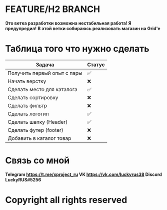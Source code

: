 # FEATURE/H2 BRANCH

**Это ветка разработки возможна нестабильная работа! Я предупредил!**
**В этой ветки собираюсь реализовать магазин на Grid'e**

# Таблица того что нужно сделать

| Задача                      | Статус             |
|-----------------------------|--------------------|
| Получить первый опыт с пары | :white_check_mark: |
| Начать верстку              | :x:                |
| Сделать место для каталога  | :white_check_mark: |
| Сделать сортировку          | :x:                |
| Сделать фильтр              | :x:                |
| Сделать  логотип            | :white_check_mark: |
| Сделать шапку (Header)      | :white_check_mark: |
| Сделать футер (footer)      | :x:                |
| Добавить в каталог товар    | :x:                |

# Связь со мной
**Telegram https://t.me/xproject_ru 
VK https://vk.com/luckyrus38
Discord LuckyRUS#5256**

# Copyright all rights reserved
